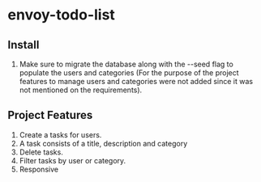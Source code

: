 # envoy-todo-list
## Install
1. Make sure to migrate the database along with the --seed flag to populate the users and categories (For the purpose of the project features to manage users and categories were not added since it was not mentioned on the requirements).

## Project Features
1. Create a tasks for users.
  1. A task consists of a title, description and category
2. Delete tasks.
3. Filter tasks by user or category.
4. Responsive

